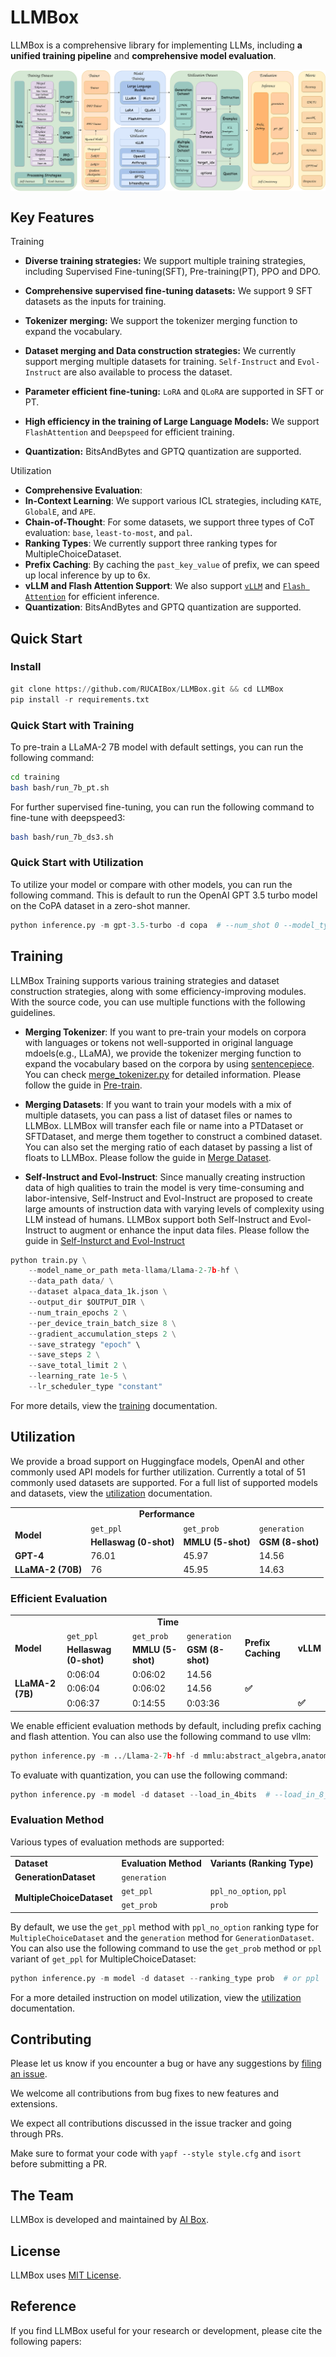 # LLMBox

LLMBox is a comprehensive library for implementing LLMs, including **a unified training pipeline** and **comprehensive model evaluation**.

<img style="display: block; margin: 25 auto;" src="assets/llmbox.svg" alt="" />


## Key Features

Training

- **Diverse training strategies:** We support multiple training strategies, including Supervised Fine-tuning(SFT), Pre-training(PT), PPO and DPO.

- **Comprehensive supervised fine-tuning datasets:** We support 9 SFT datasets as the inputs for training.

- **Tokenizer merging:** We support the tokenizer merging function to expand the vocabulary.

- **Dataset merging and Data construction strategies:** We currently support merging multiple datasets for training. `Self-Instruct` and `Evol-Instruct` are also available to process the dataset.

- **Parameter efficient fine-tuning:** `LoRA` and `QLoRA` are supported in SFT or PT.

- **High efficiency in the training of Large Language Models:** We support `FlashAttention` and `Deepspeed` for efficient training.

- **Quantization:** BitsAndBytes and GPTQ quantization are supported.

Utilization

- **Comprehensive Evaluation**:
- **In-Context Learning**: We support various ICL strategies, including `KATE`, `GlobalE`, and `APE`.
- **Chain-of-Thought**: For some datasets, we support three types of CoT evaluation: `base`, `least-to-most`, and `pal`.
- **Ranking Types**: We currently support three ranking types for MultipleChoiceDataset.
- **Prefix Caching**: By caching the `past_key_value` of prefix, we can speed up local inference by up to 6x.
- **vLLM and Flash Attention Support**: We also support [`vLLM`](https://github.com/vllm-project/vllm) and [`Flash Attention`](https://github.com/Dao-AILab/flash-attention) for efficient inference.
- **Quantization**: BitsAndBytes and GPTQ quantization are supported.


## Quick Start

### Install

```python
git clone https://github.com/RUCAIBox/LLMBox.git && cd LLMBox
pip install -r requirements.txt
```

### Quick Start with Training

To pre-train a LLaMA-2 7B model with default settings, you can run the following command:

```bash
cd training
bash bash/run_7b_pt.sh
```

For further supervised fine-tuning, you can run the following command to fine-tune with deepspeed3:

```bash
bash bash/run_7b_ds3.sh
```


### Quick Start with Utilization

To utilize your model or compare with other models, you can run the following command. This is default to run the OpenAI GPT 3.5 turbo model on the CoPA dataset in a zero-shot manner.

```python
python inference.py -m gpt-3.5-turbo -d copa  # --num_shot 0 --model_type instruction
```


## Training

LLMBox Training supports various training strategies and dataset construction strategies, along with some efficiency-improving modules. With the source code, you can use multiple functions with the following guidelines.

- **Merging Tokenizer**:
If you want to pre-train your models on corpora with languages or tokens not well-supported in original language mdoels(e.g., LLaMA), we provide the tokenizer merging function to expand the vocabulary based on the corpora by using [sentencepiece](https://github.com/google/sentencepiece). You can check [merge_tokenizer.py](training/merge_tokenizer.py) for detailed information. Please follow the guide in [Pre-train](training/README.md##2-continual-pre-training-with-your-own-corpora).

- **Merging Datasets**:
If you want to train your models with a mix of multiple datasets, you can pass a list of dataset files or names to LLMBox. LLMBox will transfer each file or name into a PTDataset or SFTDataset, and merge them together to construct a combined dataset. You can also set the merging ratio of each dataset by passing a list of floats to LLMBox. Please follow the guide in [Merge Dataset](training/README.md##3-merging-different-datasets-with-designated-ratios-for-training).

- **Self-Instruct and Evol-Instruct**:
Since manually creating instruction data of high qualities to train the model is very time-consuming and labor-intensive, Self-Instruct and Evol-Instruct are proposed to create large amounts of instruction data with varying levels of complexity using LLM instead of humans. LLMBox support both Self-Instruct and Evol-Instruct to augment or enhance the input data files. Please follow the guide in [Self-Insturct and Evol-Instruct](training/README.md#8-self-instruct-and-evol-instruct-for-generation-instructions)

```python
python train.py \
    --model_name_or_path meta-llama/Llama-2-7b-hf \
    --data_path data/ \
    --dataset alpaca_data_1k.json \
    --output_dir $OUTPUT_DIR \
    --num_train_epochs 2 \
    --per_device_train_batch_size 8 \
    --gradient_accumulation_steps 2 \
    --save_strategy "epoch" \
    --save_steps 2 \
    --save_total_limit 2 \
    --learning_rate 1e-5 \
    --lr_scheduler_type "constant"
```

For more details, view the [training](./training/README.md) documentation.

## Utilization

We provide a broad support on Huggingface models, OpenAI and other commonly used API models for further utilization. Currently a total of 51 commonly used datasets are supported. For a full list of supported models and datasets, view the [utilization](./utilization/README.md) documentation.

<table>
    <tr>
        <td colspan=4 align="center"><b>Performance</b></td>
    </tr>
    <tr>
        <td rowspan=2><b>Model</b></td>
        <td><code>get_ppl</code></td>
        <td><code>get_prob</code></td>
        <td><code>generation</code></td>
    </tr>
    <tr>
        <td><b>Hellaswag (0-shot)</b></td>
        <td><b>MMLU (5-shot)</b></td>
        <td><b>GSM (8-shot)</b></td>
    </tr>
    <tr>
        <td><b>GPT-4</b></td>
        <td>76.01</td>
        <td>45.97</td>
        <td>14.56</td>
    </tr>
    <tr>
        <td><b>LLaMA-2 (70B)</b></td>
        <td>76</td>
        <td>45.95</td>
        <td>14.63</td>
    </tr>
</table>

### Efficient Evaluation

<table>
    <tr>
        <td colspan=6 align="center"><b>Time</b></td>
    </tr>
    <tr>
        <td rowspan=2><b>Model</b></td>
        <td><code>get_ppl</code></td>
        <td><code>get_prob</code></td>
        <td><code>generation</code></td>
        <td rowspan=2><b>Prefix Caching</b></td>
        <td rowspan=2><b>vLLM</b></td>
    </tr>
    <tr>
        <td><b>Hellaswag (0-shot)</b></td>
        <td><b>MMLU (5-shot)</b></td>
        <td><b>GSM (8-shot)</b></td>
    </tr>
    <tr>
        <td rowspan=3><b>LLaMA-2 (7B)</b></td>
        <td>0:06:04</td>
        <td>0:06:02</td>
        <td>14.56</td>
        <td><b></b></td>
        <td><b></b></td>
    </tr>
    <tr>
        <td>0:06:04</td>
        <td>0:06:02</td>
        <td>14.56</td>
        <td><b>✅</b></td>
        <td><b></b></td>
    </tr>
    <tr>
        <td>0:06:37</td>
        <td>0:14:55</td>
        <td>0:03:36</td>
        <td><b></b></td>
        <td><b>✅</b></td>
    </tr>
</table>

We enable efficient evaluation methods by default, including prefix caching and flash attention. You can also use the following command to use vllm:


```python
python inference.py -m ../Llama-2-7b-hf -d mmlu:abstract_algebra,anatomy --vllm True  # --prefix_caching False --flash_attention False
```

To evaluate with quantization, you can use the following command:

```python
python inference.py -m model -d dataset --load_in_4bits  # --load_in_8_bits or --gptq
```

### Evaluation Method

Various types of evaluation methods are supported:

<table>
    <tr>
        <td><b>Dataset</b></td>
        <td><b>Evaluation Method</b></td>
        <td><b>Variants (Ranking Type)</b></td>
    </tr>
    <tr>
        <td><b>GenerationDataset</b></td>
        <td><code>generation</code></td>
        <td></td>
    </tr>
    <tr>
        <td rowspan=2><b>MultipleChoiceDataset</b></td>
        <td><code>get_ppl</code></td>
        <td><code>ppl_no_option</code>, <code>ppl</code></td>
    </tr>
    <tr>
        <td><code>get_prob</code></td>
        <td><code>prob</code></td>
    </tr>
</table>

By default, we use the `get_ppl` method with `ppl_no_option` ranking type for `MultipleChoiceDataset` and the `generation` method for `GenerationDataset`. You can also use the following command to use the `get_prob` method or `ppl` variant of `get_ppl` for MultipleChoiceDataset:

```python
python inference.py -m model -d dataset --ranking_type prob  # or ppl
```
For a more detailed instruction on model utilization, view the [utilization](./utilization/README.md) documentation.

<!-- For a full list of evaluation results, view our paper. -->

## Contributing

Please let us know if you encounter a bug or have any suggestions by [filing an issue](https://github.com/RUCAIBox/LLMBox/issues).

We welcome all contributions from bug fixes to new features and extensions.

We expect all contributions discussed in the issue tracker and going through PRs.

Make sure to format your code with `yapf --style style.cfg` and `isort` before submitting a PR.


## The Team

LLMBox is developed and maintained by [AI Box](http://aibox.ruc.edu.cn/).

## License

LLMBox uses [MIT License](./LICENSE).

## Reference

If you find LLMBox useful for your research or development, please cite the following papers:

```
```
